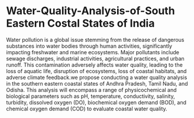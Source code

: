 # Water-Quality-Analysis-of-South Eastern Costal States of India  

Water pollution is a global issue stemming from the release of dangerous substances into water bodies through human activities, significantly impacting freshwater and marine ecosystems. Major pollutants include sewage discharges, industrial activities, agricultural practices, and urban runoff. This contamination adversely affects water quality, leading to the loss of aquatic life, disruption of ecosystems, loss of coastal habitats, and adverse climate feedback.we propose conducting a water quality analysis in the southern eastern coastal states of Andhra Pradesh, Tamil Nadu, and Odisha. This analysis will encompass a range of physicochemical and biological parameters such as pH, temperature, conductivity, salinity, turbidity, dissolved oxygen (DO), biochemical oxygen demand (BOD), and chemical oxygen demand (COD) to evaluate coastal water quality.

